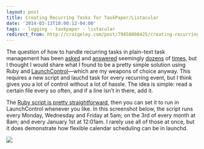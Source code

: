 ```yaml
---
layout: post 
title: Creating Recurring Tasks for TaskPaper/Listacular 
date: '2014-03-13T10:00:12-04:00' 
tags: - logging - taskpaper - listacular 
redirect_from: http://craigeley.com/post/79458008425/creating-recurring-tasks-for-taskpaper-listacular 
---
```


The question of how to handle recurring tasks in plain-text task management has been [asked](https://www.google.com/search?q=recurring+tasks+in+taskpaper&oq=recurring+tasks+in+taskpaper&aqs=chrome..69i57j0l5.5381j0j1&bmbp=1&sourceid=chrome&espv=213&es_sm=119&ie=UTF-8) and [answered](http:/athangrigg.net/2014/02epeating-tasks-taskpaper/) seemingly [dozens](https://groups.google.com/forum/#!topic/taskpaper/EywjJpzuQ7Q) of [times](http://www.leancrew.com/all-this/2010/04/scheduling-to-dos-in-ical/), but I thought I would share what I found to be a pretty simple solution using Ruby and [LaunchControl](http://www.soma-zone.com/LaunchControl/)—which are my weapons of choice anyway. This requires a new script and lauchd task for every recurring event, but I think gives you a lot of control without a lot of hassle. The idea is simple: read a certain file every so often, and if a line isn’t in there, add it.

The [Ruby script is pretty straightforward](https://gist.github.com/craigeley/9509906), then you can set it to run in LaunchControl whenever you like. In this screenshot below, the script runs every Monday, Wednesday and Friday at 5am; on the 3rd of every month at 8am; and every January 1st at 12:01am. I rarely use all of those at once, but it does demonstrate how flexible calendar scheduling can be in launchd.

![](http://d.pr/U4UK+)

